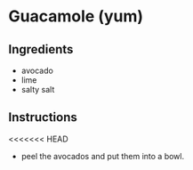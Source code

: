 # Guacamole (yum)
## Ingredients
* avocado
* lime
* salty salt
## Instructions
<<<<<<< HEAD
* peel the avocados and put them into a bowl.

